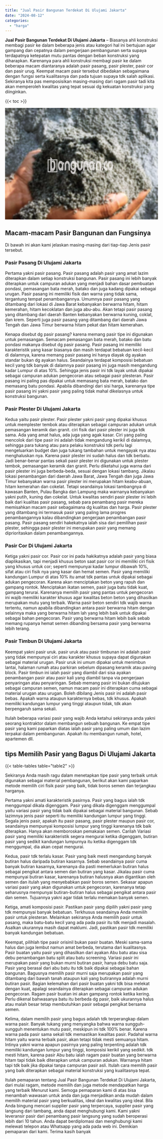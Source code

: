 ```yaml
---
title: "Jual Pasir Bangunan Terdekat Di Ulujami Jakarta"
date: "2024-08-12"
categories: 
  - "harga"
---
```


**Jual Pasir Bangunan Terdekat Di Ulujami Jakarta** – Biasanya ahli konstruksi membagi pasir ke dalam beberapa jenis atau kategori hal ini bertujuan agar gampang dan cepatnya dalam pengerjaan pembangunan serta supaya terdapatnya ketepatan mutu pantas dengan beban konstruksi yang diharapkan. Karenanya para ahli konstruksi membagi pasir ke dalam beberapa macam diantaranya adalah pasir pasang, pasir plester, pasir cor dan pasir urug. Keempat macam pasir tersebut dibedakan sebagaimana dengan fungsi serta kualitasnya dan pada tujuan supaya tdk salah aplikasi. Sekiranya kita pas memposisikan masing-masing dari ragam pasir tadi kita akan memperoleh kwalitas yang tepat sesuai dg kekuatan konstruksi yang diinginkan.

{{< toc >}}

![Jual Pasir Bangunan Terdekat Di Ulujami Jakarta](/images/jual-pasir-bangunan-74.png)

## Macam-macam Pasir Bangunan dan Fungsinya

Di bawah ini akan kami jelaskan masing-masing dari tiap-tiap Jenis pasir tersebut.

### Pasir Pasang Di Ulujami Jakarta

Pertama yakni pasir pasang. Pasir pasang adalah pasir yang amat lazim diterapkan dalam setiap konstruksi bangunan. Pasir pasang ini lebih banyak diterapkan untuk campuran adukan yang menjadi bahan dasar pembuatan pondasi, pemasangan bata merah, batako dan juga kadang dipakai sebagai urugan. Pasir pasang ini memiliki fisik dan warna yang tidak sama, tergantung tempat penambangannya. Umumnya pasir pasang yang ditambang dari lokasi di Jawa Barat kebanyakan berwarna hitam, hitam kemerahan, hitam kecoklatan dan juga abu-abu. Akan tetapi pasir pasang yang ditambang dari daerah Banten kebanyakan berwarna kuning, coklat, dan krem. Seperti juga pasir pasang yang ditambang dari daerah Jawa Tengah dan Jawa Timur berwarna hitam pekat dan hitam kemerahan.

Kenapa disebut dg pasir pasang? karena memang pasir tipe ini digunakan untuk pemasangan. Semacam pemasangan bata merah, batako dan batu pondasi makanya disebut dg pasir pasang. Pasir pasang ini memiliki karakteristik yang kasar biasanya dan masih terdapat bebatuan kecil-kecil di dalamnya, karena memang pasir pasang ini hanya diayak dg ayakan standar bukan dg ayakan halus. Seandainya terdapat komposisi bebatuan kecil yang tdk banyak di dalamnya pasir pasang ini juga masih mengandung kadar Lumpur di atas 10%. Sehingga jenis pasir ini tdk layak untuk dipakai sebagai campuran adukan pengecoran atau sebagai pasir plesteran. Pasir pasang ini paling pas dipakai untuk memasang bata merah, batako dan memasang batu pondasi. Apabila dibandingi dari sisi harga, karenanya tipe pasir pasang ini yakni pasir yang paling tidak mahal dikelasnya untuk konstruksi bangunan.

### Pasir Plester Di Ulujami Jakarta

Kedua yaitu pasir plester. Pasir plester yakni pasir yang dipakai khusus untuk memplester tembok atau diterapkan sebagai campuran adukan untuk pemasangan keramik dan granit. ciri fisik dari pasir plester ini juga tdk sama. Ada yang amat halus, ada juga yang agak kasar. Ciri yang paling mencolok dari tipe pasir ini adalah tidak mengandung kerikil di dalamnya, sehingga para tukang atau para pelaku konstruksi tdk perlu lagi mengeluarkan budget dan juga tukang tambahan untuk mengayak nya atau menghaluskan nya. Karena pasir plester ini sudah halus dan tdk berbatu. Jadi benar-benar pantas sekali pasir plester ini digunakan untuk plester tembok, pemasangan keramik dan granit. Perlu diketahui juga warna dari pasir plester ini juga berbeda-beda, sesuai dengan lokasi tambang. Jikalau lokasi penambangan dari daerah Jawa Barat, Jawa Tengah dan juga Jawa Timur kebanyakan warna pasir plester ini merupakan hitam keabu-abuan, hitam kemerahan dan cokelat. Tetapi seandainya lokasi tambangnya di kawasan Banten, Pulau Bangka dan Lampung maka warnanya kebanyakan yakni putih, kuning dan cokelat. Untuk kwalitas sendiri pasir plester ini lebih baik dari kualitas pasir pasang, sebab para penambang pasir mereka memisahkan macam pasir sebagaimana dg kualitas dan harga. Pasir plester yang ditambang ini termasuk pasir yang paling lama progres penambangannya kalau dibandingkan pengerjaan penambangan pasir pasang. Pasir pasang sendiri hakekatnya ialah sisa dari pemilihan pasir plester, sehingga pasir plester ini merupakan pasir yang memang diprioritaskan dalam penambangannya.

### Pasir Cor Di Ulujami Jakarta

Ketiga yakni pasir cor. Pasir cor ini pada hakikatnya adalah pasir yang biasa diaplikasikan, tapi menjadi khusus beton saat pasir cor ini memiliki ciri fisik yang khusus untuk cor; seperti mempunyai kadar lumpur dibawah 10%, sifat atau ciri fisik nya yang kasar dan hemat semen. Pasir yang memiliki kandungan Lumpur di atas 10% itu amat tdk pantas untuk dipakai sebagai adukan pengecoran. Karena akan menciptakan beton yang rapuh dan gampang rontok. Menciptakan ikatan semen, pasir juga batu tidak kuat, gampang terurai. Karenanya memilih pasir yang pantas untuk pengecoran ini wajib memiliki karakter khusus agar kwalitas beton beton yang dihasilkan merupakan mutu yang terbaik. Warna pasir beton sendiri tdk wajib warna tertentu, namun apabila dibandingkan antara pasir berwarna hitam dengan selainnya maka yang berwarna hitam lah yang lebih baik untuk dipakai sebagai bahan pengecoran. Pasir yang berwarna hitam lebih baik sebab memang rupanya hemat semen dibanding bersama pasir yang berwarna lebih terang.

### Pasir Timbun Di Ulujami Jakarta

Keempat yakni pasir uruk. pasir uruk atau pasir timbunan ini adalah pasir yang tidak mempunyai ciri atau karakter khusus supaya dapat digunakan sebagai material urugan. Pasir uruk ini umum dipakai untuk menimbun lantai, halaman rumah atau parkiran sebelum dipasang keramik atau paving block. Pasir timbun ini ialah pasir yang diambil dari sisa ayakan penambangan pasir atau pasir kali yang diambil tanpa via pengerjaan penyaringan atau penyaringan. Sebab memang pasir ini bukan ditujukan sebagai campuran semen, namun macam pasir ini diterapkan cuma sebagai material urugan atau urugan. Boleh dibilang Jenis pasir ini adalah pasir bebas. Apakah warna ataupun karakternya bebas, tdk khusus. Apakah memiliki kandungan lumpur yang tinggi ataupun tidak, tdk akan berpengaruh sama sekali.

Itulah beberapa variasi pasir yang wajib Anda ketahui sekiranya anda yakni seorang kontraktor dalam membangun sebuah bangunan. Ke empat tipe pasir yang kami paparkan diatas ialah pasir yang paling umum dan lazim terpakai dalam pembangunan. Apakah itu membangun rumah, hotel, apartemen dll.

## tips Memilih Pasir yang Bagus Di Ulujami Jakarta

{{< table-tables table="table2" >}}

Sekiranya Anda masih ragu dalam menetapkan tipe pasir yang terbaik untuk digunakan sebagai material pembangunan, berikut akan kami paparkan metode memilih ciri fisik pasir yang baik, tidak boros semen dan terjangkau harganya.

Pertama yakni amati karakteristik pasirnya. Pasir yang bagus ialah tdk menggumpal dikala digenggam. Pasir yang dikala digenggam menggumpal yaitu variasi pasir yang tidak baik dipakai sebagai material bangunan. Sebab lazimnya jenis pasir seperti itu memiliki kandungan lumpur yang tinggi. Segala jenis pasir, apakah itu pasir pasang, pasir plester maupun pasir cor, seandainya mempunyai komposisi lumpur yang tinggi karenanya tdk baik diterapkan. Hanya akan memboroskan pemakaian semen. Carilah Variasi pasir yang memiliki karakteristik segera mengurai ketika digenggam, butiran pasir yang sedikit kandungan lumpurnya itu ketika digenggam tdk menggumpal, dia akan cepat mengurai.

Kedua, pasir tdk terlalu kasar. Pasir yang baik mesti mengandung banyak butiran halus daripada butiran kasarnya. Sebab seandainya pasir cuma banyak butiran kasarnya, karenanya dia pasti memerlukan butiran halus sebagai pengikat antara semen dan butiran yang kasar. Jikalau pasir cuma mempunyai butiran kasar, karenanya butiran halusnya akan digantikan oleh semen dan itulah yang menyebabkan pasir boros semen. Sekasar apapun variasi pasir yang akan digunakan untuk pengecoran, karenanya tetap seharusnya mempunyai butiran-butiran halus sebagai pengikat antara pasir dan semen. Tujuannya yakni agar tidak terlalu memakan banyak semen.

Ketiga, amati komposisi pasir. Pastikan pasir yang dipilih yakni pasir yang tdk mempunyai banyak bebatuan. Terkhusus seandainya Anda memilih pasir untuk plesteran. Melainkan sekiranya Anda memilih pasir untuk pasang, maka batu-batu kecil yang ada pada pasir itu tdk menjadi masalah. Asalkan ukurannya masih dapat maklumi. Jadi, pastikan pasir tdk memiliki banyak kandungan bebatuan.

Keempat, pilihlah tipe pasir orisinil bukan pasir buatan. Meski sama-sama halus dan juga lembut namun amat berbeda, terutama dari kualitasnya. Pasir buatan yaitu pasir yang dihasilkan dari ayakan Abu batu atau sisa debu penambangan batu split atau batu screening. Variasi pasir ini merupakan pasir yang bukan murni butiran pasir, hanya debu batu saja. Pasir yang berasal dari abu batu itu tdk baik dipakai sebagai bahan bangunan. Bagusnya memilih pasir murni saja merupakan pasir yang ditambang dari bawah tanah ataupun kali yang butirannya adalah murni butiran pasir. Bagian kelemahan dari pasir buatan yakni tdk bisa melekat dengan kuat, apalagi seandainya diterapkan sebagai campuran adukan pengecoran. Ragam pasir buatan ini akan gampang rontok ketika kering. Perlu dikenal bahwasanya batu itu berbeda dg pasir, baik ukurannya halus atau malah besar tetap membutuhkan pasir sebagai pengikat bersama semen.

Kelima, dalam memilih pasir yang bagus adalah tdk terperangkap dalam warna pasir. Banyak tukang yang menyangka bahwa warna sungguh-sungguh menentukan mutu pasir, meskipun ini tdk 100% benar. Karena warna pada pasir sama sekali tdk memastikan kwalitas pasir. Padahal warna hitam yaitu warna terbaik pasir, akan tetapi tidak mesti semuanya hitam. Intinya yakni warna apapun pasirnya yang paling terpenting adalah tdk memiliki kandungan lumpur yang tinggi, komposisi kerikil yang sedikit. tdk mesti hitam, karena pasir Abu batu ialah ragam pasir buatan yang berwarna hitam tapi tidak baik diterapkan untuk campuran adukan. Warnanya hitam tapi tdk baik jika dipakai tanpa campuran pasir asli. Itulah cara memilih pasir yang baik diterapkan sebagai material konstruksi yang kualitasnya tepat.

Itulah pemaparan tentang Jual Pasir Bangunan Terdekat Di Ulujami Jakarta, dari mulai ragam, metode memilih dan juga metode mendapatkan harga yang terbaik Menurut kami. Semoga pemaparan kami di atas bisa menambah wawasan untuk anda dan juga menjadikan anda mudah dalam memilih material pasir yang berkualitas, ideal dan kwalitas yang ideal. Bila Anda bingung mencari supplier pasir yang terpercaya, supplier pasir yang langsung dari tambang, anda dapat menghubungi kami. Kami yakni leveransir pasir dari penambang pasir langsung yang sudah beroperasi lebih dari 10 tahun. Anda dapat berdiplomasi dan menghubungi kami melewati telepon atau Whatsapp yang ada pada web ini. Demikian pemaparan dari kami. Terima kasih banyak
